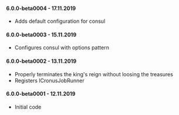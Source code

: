 #### 6.0.0-beta0004 - 17.11.2019
* Adds default configuration for consul

#### 6.0.0-beta0003 - 15.11.2019
* Configures consul with options pattern

#### 6.0.0-beta0002 - 13.11.2019
* Properly terminates the king's reign without loosing the treasures
* Registers ICronusJobRunner

#### 6.0.0-beta0001 - 12.11.2019
* Initial code
